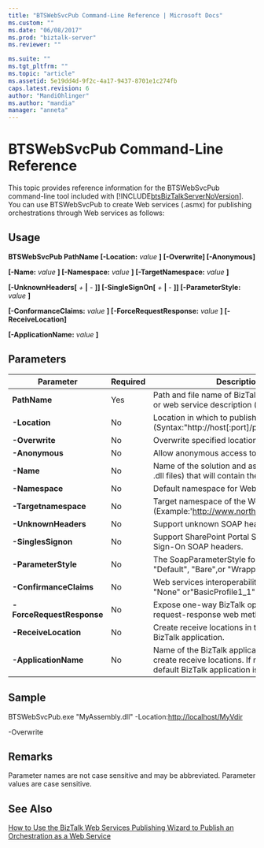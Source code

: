 ```yaml
---
title: "BTSWebSvcPub Command-Line Reference | Microsoft Docs"
ms.custom: ""
ms.date: "06/08/2017"
ms.prod: "biztalk-server"
ms.reviewer: ""

ms.suite: ""
ms.tgt_pltfrm: ""
ms.topic: "article"
ms.assetid: 5e19dd4d-9f2c-4a17-9437-8701e1c274fb
caps.latest.revision: 6
author: "MandiOhlinger"
ms.author: "mandia"
manager: "anneta"
---
```

# BTSWebSvcPub Command-Line Reference
This topic provides reference information for the BTSWebSvcPub command-line tool included with [!INCLUDE[btsBizTalkServerNoVersion](../includes/btsbiztalkservernoversion-md.md)]. You can use BTSWebSvcPub to create Web services (.asmx) for publishing orchestrations through Web services as follows:  
  
## Usage  
 **BTSWebSvcPub PathName [-Location:** *value* **] [-Overwrite] [-Anonymous]**  
  
 **[-Name:** *value* **] [-Namespace:** *value* **] [-TargetNamespace:** *value* **]**  
  
 **[-UnknownHeaders[** *+* **&#124;** *-* **]] [-SingleSignOn[** *+* **&#124;** *-* **]] [-ParameterStyle:** *value* **]**  
  
 **[-ConformanceClaims:** *value* **] [-ForceRequestResponse:** *value* **] [-ReceiveLocation]**  
  
 **[-ApplicationName:** *value* **]**  
  
## Parameters  
  
|         Parameter         | Required |                                                           Description                                                            |
|---------------------------|----------|----------------------------------------------------------------------------------------------------------------------------------|
|       **PathName**        |   Yes    |                    Path and file name of BizTalk assembly (\*.dll) or web service description (\*.xml) file.                     |
|       **-Location**       |    No    |                                 Location in which to publish. (Syntax:"http://host[:port]/path")                                 |
|      **-Overwrite**       |    No    |                                                  Overwrite specified location.                                                   |
|      **-Anonymous**       |    No    |                                              Allow anonymous access to Web service.                                              |
|         **-Name**         |    No    |                    Name of the solution and assembly (.sln and .dll files) that will contain the Web service.                    |
|      **-Namespace**       |    No    |                                             Default namespace for Web service code.                                              |
|   **-Targetnamespace**    |    No    |                        Target namespace of the Web service. (Example:'<http://www.northwindtraders.com>')                        |
|    **-UnknownHeaders**    |    No    |                                                  Support unknown SOAP headers.                                                   |
|    **-SinglesSignon**     |    No    |                                  Support SharePoint Portal Server Single Sign-On SOAP headers.                                   |
|    **-ParameterStyle**    |    No    |                               The SoapParameterStyle for messages: "Default", "Bare",or "Wrapped".                               |
|  **-ConfirmanceClaims**   |    No    |                              Web services interoperability (WSI) claim: "None" or"BasicProfile1_1".                              |
| **-ForceRequestResponse** |    No    |                                Expose one-way BizTalk operations as request-response web methods.                                |
|   **-ReceiveLocation**    |    No    |                                  Create receive locations in the specified BizTalk application.                                  |
|   **-ApplicationName**    |    No    | Name of the BizTalk application in which to create receive locations. If not specified, the default BizTalk application is used. |
  
## Sample  
 BTSWebSvcPub.exe "MyAssembly.dll" -Location:<http://localhost/MyVdir>  
  
 -Overwrite  
  
## Remarks  
 Parameter names are not case sensitive and may be abbreviated. Parameter values are case sensitive.  
  
## See Also  
 [How to Use the BizTalk Web Services Publishing Wizard to Publish an Orchestration as a Web Service](../core/publish-orchestration-as-web-service--biztalk-web-services-publishing-wizard.md)